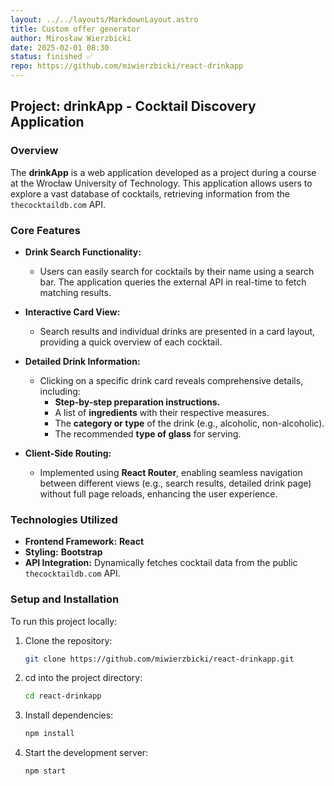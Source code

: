 ```yaml
---
layout: ../../layouts/MarkdownLayout.astro
title: Custom offer generator
author: Mirosław Wierzbicki
date: 2025-02-01 08:30
status: finished ✅
repo: https://github.com/miwierzbicki/react-drinkapp
---
```

## Project: drinkApp - Cocktail Discovery Application

### Overview
The **drinkApp** is a web application developed as a project during a course at the Wrocław University of Technology. This application allows users to explore a vast database of cocktails, retrieving information from the `thecocktaildb.com` API. 

### Core Features

*   **Drink Search Functionality:**
    *   Users can easily search for cocktails by their name using a search bar. The application queries the external API in real-time to fetch matching results.

*   **Interactive Card View:**
    *   Search results and individual drinks are presented in a card layout, providing a quick overview of each cocktail.

*   **Detailed Drink Information:**
    *   Clicking on a specific drink card reveals comprehensive details, including:
        *   **Step-by-step preparation instructions.**
        *   A list of **ingredients** with their respective measures.
        *   The **category or type** of the drink (e.g., alcoholic, non-alcoholic).
        *   The recommended **type of glass** for serving.

*   **Client-Side Routing:**
    *   Implemented using **React Router**, enabling seamless navigation between different views (e.g., search results, detailed drink page) without full page reloads, enhancing the user experience.

### Technologies Utilized

*   **Frontend Framework:** **React** 
*   **Styling:** **Bootstrap** 
*   **API Integration:** Dynamically fetches cocktail data from the public `thecocktaildb.com` API.

### Setup and Installation

To run this project locally:

1.  Clone the repository:
    ```bash
    git clone https://github.com/miwierzbicki/react-drinkapp.git
    ```
2.  cd into the project directory:
    ```bash
    cd react-drinkapp
    ```
3.  Install dependencies:
    ```bash
    npm install
    ```
4.  Start the development server:
    ```bash
    npm start
    ```
